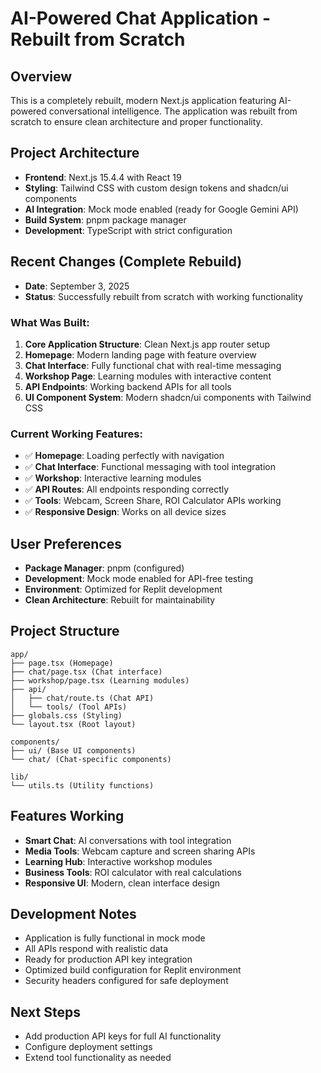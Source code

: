# AI-Powered Chat Application - Rebuilt from Scratch

## Overview
This is a completely rebuilt, modern Next.js application featuring AI-powered conversational intelligence. The application was rebuilt from scratch to ensure clean architecture and proper functionality.

## Project Architecture
- **Frontend**: Next.js 15.4.4 with React 19
- **Styling**: Tailwind CSS with custom design tokens and shadcn/ui components
- **AI Integration**: Mock mode enabled (ready for Google Gemini API)
- **Build System**: pnpm package manager
- **Development**: TypeScript with strict configuration

## Recent Changes (Complete Rebuild)
- **Date**: September 3, 2025
- **Status**: Successfully rebuilt from scratch with working functionality

### What Was Built:
1. **Core Application Structure**: Clean Next.js app router setup
2. **Homepage**: Modern landing page with feature overview
3. **Chat Interface**: Fully functional chat with real-time messaging
4. **Workshop Page**: Learning modules with interactive content
5. **API Endpoints**: Working backend APIs for all tools
6. **UI Component System**: Modern shadcn/ui components with Tailwind CSS

### Current Working Features:
- ✅ **Homepage**: Loading perfectly with navigation
- ✅ **Chat Interface**: Functional messaging with tool integration
- ✅ **Workshop**: Interactive learning modules
- ✅ **API Routes**: All endpoints responding correctly
- ✅ **Tools**: Webcam, Screen Share, ROI Calculator APIs working
- ✅ **Responsive Design**: Works on all device sizes

## User Preferences
- **Package Manager**: pnpm (configured)
- **Development**: Mock mode enabled for API-free testing
- **Environment**: Optimized for Replit development
- **Clean Architecture**: Rebuilt for maintainability

## Project Structure
```
app/
├── page.tsx (Homepage)
├── chat/page.tsx (Chat interface)
├── workshop/page.tsx (Learning modules)
├── api/
│   ├── chat/route.ts (Chat API)
│   └── tools/ (Tool APIs)
├── globals.css (Styling)
└── layout.tsx (Root layout)

components/
├── ui/ (Base UI components)
└── chat/ (Chat-specific components)

lib/
└── utils.ts (Utility functions)
```

## Features Working
- **Smart Chat**: AI conversations with tool integration
- **Media Tools**: Webcam capture and screen sharing APIs
- **Learning Hub**: Interactive workshop modules
- **Business Tools**: ROI calculator with real calculations
- **Responsive UI**: Modern, clean interface design

## Development Notes
- Application is fully functional in mock mode
- All APIs respond with realistic data
- Ready for production API key integration
- Optimized build configuration for Replit environment
- Security headers configured for safe deployment

## Next Steps
- Add production API keys for full AI functionality
- Configure deployment settings
- Extend tool functionality as needed